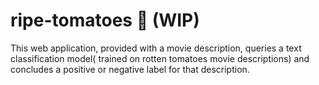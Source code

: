 # ripe-tomatoes 🍅  (WIP)
This web application, provided with a movie description, queries a text classification model( trained on rotten tomatoes movie descriptions)  and concludes a positive or negative label  for that description. 
